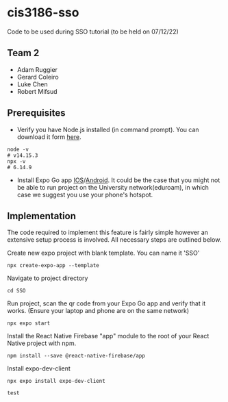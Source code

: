 # cis3186-sso
Code to be used during SSO tutorial (to be held on 07/12/22)

## Team 2
- Adam Ruggier
- Gerard Coleiro
- Luke Chen
- Robert Mifsud

## Prerequisites
- Verify you have Node.js installed (in command prompt). You can download it form [here](https://nodejs.org/en/download/).
```
node -v
# v14.15.3
npx -v
# 6.14.9
```
- Install Expo Go app [IOS](https://apps.apple.com/us/app/expo-go/id982107779)/[Android](https://play.google.com/store/apps/details?id=host.exp.exponent&hl=en&gl=US). It could be the case that you might not be able to run project on the University network(eduroam), in which case we suggest you use your phone's hotspot.
## Implementation
The code required to implement this feature is fairly simple however an extensive setup process is involved. All necessary steps are outlined below.

Create new expo project with blank template. You can name it 'SSO'
```
npx create-expo-app --template
```
Navigate to project directory
```
cd SSO
```
Run project, scan the qr code from your Expo Go app and verify that it works. (Ensure your laptop and phone are on the same network)
```
npx expo start
```
Install the React Native Firebase "app" module to the root of your React Native project with npm.
```
npm install --save @react-native-firebase/app
```
Install expo-dev-client
```
npx expo install expo-dev-client
```
`test`